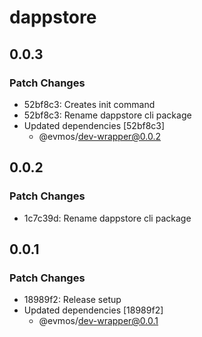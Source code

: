 # dappstore

## 0.0.3

### Patch Changes

- 52bf8c3: Creates init command
- 52bf8c3: Rename dappstore cli package
- Updated dependencies [52bf8c3]
  - @evmos/dev-wrapper@0.0.2

## 0.0.2

### Patch Changes

- 1c7c39d: Rename dappstore cli package

## 0.0.1

### Patch Changes

- 18989f2: Release setup
- Updated dependencies [18989f2]
  - @evmos/dev-wrapper@0.0.1
